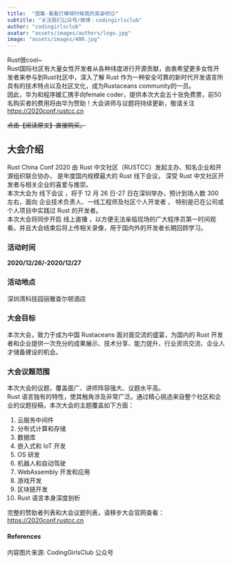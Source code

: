 ```yaml
---
title:  "图集·看看打棒球时候我的英姿吧😊"
subtitle: "关注我们公众号/微博：codingirlsclub"
author: "codingirlsclub"
avatar: "assets/images/authors/logo.jpg"
image: "assets/images/400.jpg"
---
```


Rust很cool~  
Rust国际社区有大量女性开发者从各种纬度进行开源贡献，由衷希望更多女性开发者来参与到Rust社区中，深入了解 Rust 作为一种安全可靠的新时代开发语言所具有的技术特点以及社区文化，成为Rustaceans community的一员。  
因此，华为和程序媛汇携手向female coder，提供本次大会五十张免费票，前50名购买者的费用将由华为赞助！大会讲师与议题将持续更新，敬请关注 https://2020conf.rustcc.cn  

~~点击【阅读原文】直接购买。~~  

## 大会介绍
Rust China Conf 2020 由 Rust 中文社区（RUSTCC）发起主办、知名企业和开源组织联合协办， 是年度国内规模最大的 Rust 线下会议， 深受 Rust 中文社区开发者与相关企业的喜爱与推崇。  
本次大会为 线下会议 ，将于 12 月 26 日-27 日在深圳举办，预计到场人数 300 左右，面向 企业技术负责人、一线工程师及社区个人开发者 ， 特别是已在公司或个人项目中实践过 Rust 的开发者。  
本次大会将同步开启 线上直播 ，以方便无法亲临现场的广大程序员第一时间观看。并且大会结束后将上传相关录像，用于国内外的开发者长期回顾学习。  

### 活动时间
**2020/12/26/-2020/12/27**

### 活动地点
深圳湾科技园丽雅查尔顿酒店

### 大会目标
本次大会，致力于成为中国 Rustaceans 面对面交流的盛宴，为国内的 Rust 开发者和企业提供一次充分的成果展示、技术分享、能力提升、行业资讯交流、企业人才储备建设的机会。  

### 大会议题范围
本次大会的议题，覆盖面广、讲师阵容强大、议题水平高。  
Rust 语言独有的特性，使其触角涉及非常广泛。通过精心挑选来自整个社区和企业的议题投稿，本次大会的主题覆盖如下方面：  
1. 云服务中间件
2. 分布式计算和存储
3. 数据库
4. 嵌入式和 IoT 开发
5. OS 研发
6. 机器人和自动驾驶
7. WebAssembly 开发和应用
8. 游戏开发
9. 区块链开发
10. Rust 语言本身深度剖析

完整的赞助者列表和大会议题列表，请移步大会官网查看：https://2020conf.rustcc.cn  

#### References
内容图片来源: CodingGirlsClub 公众号 
